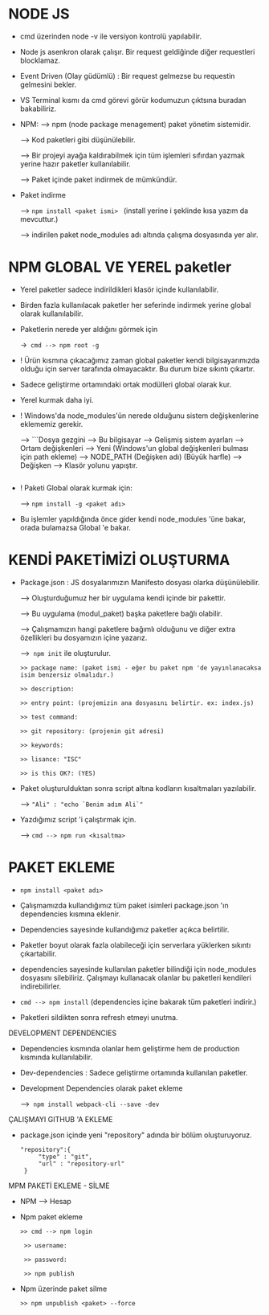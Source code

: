 # NODE JS

- cmd üzerinden node -v ile versiyon kontrolü yapılabilir.

- Node js asenkron olarak çalışır. Bir request geldiğinde diğer requestleri blocklamaz.

- Event Driven (Olay güdümlü) : Bir request gelmezse bu requestin gelmesini bekler.

- VS Terminal kısmı da cmd görevi görür kodumuzun çıktsına buradan bakabiliriz.

- NPM:
  --> npm (node package menagement) paket yönetim sistemidir. 

  --> Kod paketleri gibi düşünülebilir. 
  
  --> Bir projeyi ayağa kaldırabilmek için tüm işlemleri sıfırdan yazmak yerine  hazır paketler kullanılabilir.
  
  --> Paket içinde paket indirmek de mümkündür.

- Paket indirme 

  --> `npm install <paket ismi> ` (install yerine i şeklinde kısa yazım da mevcuttur.)

  --> indirilen paket node_modules adı altında çalışma dosyasında yer alır.


# NPM GLOBAL VE YEREL paketler

- Yerel paketler sadece indirildikleri klasör içinde kullanılabilir.

- Birden fazla kullanılacak paketler her seferinde indirmek yerine global olarak kullanılabilir.

- Paketlerin nerede yer aldığını görmek için 
  
  ->` cmd --> npm root -g`

- ! Ürün kısmına çıkacağımız zaman global paketler kendi bilgisayarımızda olduğu için server tarafında olmayacaktır. Bu durum bize sıkıntı çıkartır.

- Sadece geliştirme ortamındaki ortak modülleri global olarak kur.

- Yerel kurmak daha iyi.

- ! Windows'da node_modules'ün nerede olduğunu sistem değişkenlerine eklememiz gerekir.

  --> ```Dosya gezgini --> Bu bilgisayar --> Gelişmiş sistem ayarları --> Ortam değişkenleri --> Yeni (Windows'un global değişkenleri bulması için path ekleme)
  --> NODE_PATH (Değişken adı) (Büyük harfle) --> Değişken --> Klasör yolunu yapıştır.
  ```

- ! Paketi Global olarak kurmak için:

  --> `npm install -g <paket adı>`

- Bu işlemler yapıldığında önce gider kendi node_modules 'üne bakar, orada bulamazsa Global 'e bakar.

# KENDİ PAKETİMİZİ OLUŞTURMA

- Package.json : JS dosyalarımızın Manifesto dosyası olarka düşünülebilir.

  --> Oluşturduğumuz her bir uygulama kendi içinde bir pakettir.

  --> Bu uygulama (modul_paket) başka paketlere bağlı olabilir.

  --> Çalışmamızın hangi paketlere bağımlı olduğunu ve diğer extra özellikleri bu dosyamızın içine yazarız.

  -->` npm init` ile oluşturulur.

    ```
    >> package name: (paket ismi - eğer bu paket npm 'de yayınlanacaksa isim benzersiz olmalıdır.)
    
    >> description: 

    >> entry point: (projemizin ana dosyasını belirtir. ex: index.js)

    >> test command:

    >> git repository: (projenin git adresi)

    >> keywords:

    >> lisance: "ISC"

    >> is this OK?: (YES)
    ```

- Paket oluşturulduktan sonra script altına kodların kısaltmaları yazılabilir.

  --> ``"Ali" : "echo `Benim adım Ali`"``

- Yazdığımız script 'i çalıştırmak için.

  --> `cmd --> npm run <kısaltma>`


# PAKET EKLEME 

- `npm install <paket adı>`

- Çalışmamızda kullandığımız tüm paket isimleri package.json 'ın dependencies kısmına eklenir.

- Dependencies sayesinde kullandığımız paketler açıkca belirtilir.

- Paketler boyut olarak fazla olabileceği için serverlara yüklerken sıkıntı çıkartabilir.

- dependencies sayesinde kullanılan paketler bilindiği için node_modules dosyasını silebiliriz. Çalışmayı kullanacak olanlar
  bu paketleri kendileri indirebilirler.

- `cmd --> npm install` (dependencies içine bakarak tüm paketleri indirir.)

- Paketleri sildikten sonra refresh etmeyi unutma.


DEVELOPMENT DEPENDENCIES 

- Dependencies kısmında olanlar hem geliştirme hem de production kısmında kullanılabilir.

- Dev-dependencies : Sadece geliştirme ortamında kullanılan paketler.

- Development Dependencies olarak paket ekleme

  -->` npm install webpack-cli --save -dev`


ÇALIŞMAYI GITHUB 'A EKLEME

- package.json içinde yeni "repository" adında bir bölüm oluşturuyoruz.

   ``` 
   "repository":{
        "type" : "git",
        "url" : "repository-url"
    } 
    ```


MPM PAKETİ EKLEME - SİLME

- NPM --> Hesap

- Npm paket ekleme 

   ``` 
   >> cmd --> npm login 

    >> username:

    >> password:

    >> npm publish 
    ```

- Npm üzerinde paket silme

   `>> npm unpublish <paket> --force`






